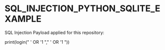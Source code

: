 ﻿# SQL_INJECTION_PYTHON_SQLITE_EXAMPLE

SQL Injection Payload applied for this repository:

print(login(" ' OR '1 "," ' OR '1 "))
